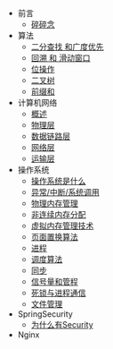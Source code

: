- 前言
    - [碎碎念](zh-cn/README.md)
- 算法
    - [二分查找 和广度优先](zh-cn/AlgorithmsAndDataStructures/Algorithms_1.md)
    - [回溯 和 滑动窗口](zh-cn/AlgorithmsAndDataStructures/Algorithms_2.md)
    - [位操作](zh-cn/AlgorithmsAndDataStructures/Algorithms_3.md)
    - [二叉树](zh-cn/AlgorithmsAndDataStructures/Algorithms_4.md)
    - [前缀和](zh-cn/AlgorithmsAndDataStructures/Algorithms_5.md)
- 计算机网络
    - [概述](zh-cn/ComputerNetwork/chapter1.md)
    - [物理层](zh-cn/ComputerNetwork/chapter2.md)
    - [数据链路层](zh-cn/ComputerNetwork/chapter3.md)
    - [网络层](zh-cn/ComputerNetwork/chapter4.md)
    - [运输层](zh-cn/ComputerNetwork/chapter5.md)
- 操作系统
    - [操作系统是什么](zh-cn/OS/OS_c1.md)
    - [异常/中断/系统调用](zh-cn/OS/OS_c2.md)
    - [物理内存管理](zh-cn/OS/OS_c3.md)
    - [非连续内存分配](zh-cn/OS/OS_c4.md)
    - [虚拟内存管理技术](zh-cn/OS/OS_c5.md)
    - [页面置换算法](zh-cn/OS/OS_c6.md)
    - [进程](zh-cn/OS/OS_c7.md)
    - [调度算法](zh-cn/OS/OS_c8.md)
    - [同步](zh-cn/OS/OS_c9.md)
    - [信号量和管程](zh-cn/OS/OS_c10.md)
    - [死锁与进程通信](zh-cn/OS/OS_c11.md)
    - [文件管理](zh-cn/OS/OS_c12.md)
- SpringSecurity
    - [为什么有Security](zh-cn/SpringSecurity/Spring_Security_1.md)
- Nginx

